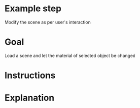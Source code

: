 Example step
============
Modify the scene as per user's interaction 

Goal
====
Load a scene and let the material of selected object be changed

Instructions
============



Explanation
===========